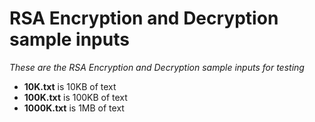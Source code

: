 # RSA Encryption and Decryption sample inputs
*These are the RSA Encryption and Decryption sample inputs for testing*

+ **10K.txt** is 10KB of text
+ **100K.txt** is 100KB of text
+ **1000K.txt** is 1MB of text